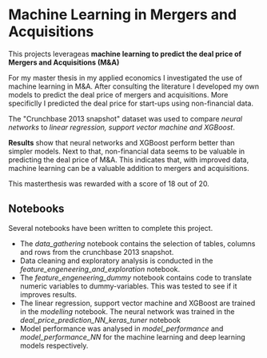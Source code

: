 # Machine Learning in Mergers and Acquisitions

This projects leverageas **machine learning to predict the deal price of Mergers and Acquisitions (M&A)**

For my master thesis in my applied economics I investigated the use of machine learning in M&A.
After consulting the literature I developed my own models to predict the deal price of mergers and acquisitions.
More specificlly I predicted the deal price for start-ups using non-financial data.

The "Crunchbase 2013 snapshot" dataset was used to compare *neural networks* to *linear regression, support vector machine and XGBoost*.

**Results** show that neural networks and XGBoost perform better than simpler models.
Next to that, non-financial data seems to be valuable in predicting the deal price of M&A.
This indicates that, with improved data, machine learning can be a valuable addition to mergers and acquisitions.

This masterthesis was rewarded with a score of 18 out of 20.



## Notebooks
Several notebooks have been written to complete this project.
- The *data_gathering* notebook contains the selection of tables, columns and rows from the crunchbase 2013 snapshot.
- Data cleaning and exploratory analysis is conducted in the *feature_engeneering_and_exploration* notebook.
- The *feature_engeneering_dummy* notebook contains code to translate numeric variables to dummy-variables. This was tested to see if it improves results.
- The linear regression, support vector machine and XGBoost are trained in the *modelling* notebook. The neural network was trained in the *deal_price_prediction_NN_keras_tuner* notebook
- Model performance was analysed in *model_performance* and *model_performance_NN* for the machine learning and deep learning models respectively.
